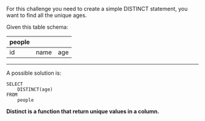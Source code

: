 For this challenge you need to create a simple DISTINCT statement, you want to find all the unique ages.

Given this table schema:

| people | | |
| -- | -- | -- |
| id | name | age |

*** 

A possible solution is:

```
SELECT
    DISTINCT(age)
FROM
    people
```

**Distinct is a function that return unique values in a column.**
